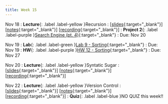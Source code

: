 ```yaml
---
title: Week 15
---
```


Nov 18
: **Lecture**{: .label .label-yellow }Recursion
  :  \[[slides](https://docs.google.com/presentation/d/1UkVwpFitoBC2MF2UezS7UG8b36cyMXvo6p-TFz79wSM/edit?usp=sharing){:target="_blank"}\] \[[notes](https://docs.google.com/document/d/1lOuYl53yNEO4-lnanjSlSRWpr-hln6Mw3CAshmyTXfo/edit?usp=sharing){:target="_blank"}\] \[[recording](https://youtu.be/Vp2woxDMI94){:target="_blank"}\]
: **Project 2**{: .label .label-purple }[Search Engine (pt. 4)](https://edstem.org/us/courses/61483/lessons/120767){:target="_blank"}
  : Due: Nov 20

Nov 19
: **Lab**{: .label .label-green }[Lab 9 - Sorting](https://edstem.org/us/courses/61483/lessons/122069){:target="_blank"}
  : Due: Nov 19
: **HW**{: .label .label-purple }[HW 12 - Sorting](https://edstem.org/us/courses/61483/lessons/122064){:target="_blank"}
  : Due: Nov 27

Nov 20
: **Lecture**{: .label .label-yellow }Syntatic Sugar
  :  \[[slides](https://docs.google.com/presentation/d/1ONCOvUMoJZcwiltck4U_yFXCgmK15mafcd3SB3_dD3w/edit?usp=sharing){:target="_blank"}\] \[[notes](https://docs.google.com/document/d/1i-TvsfgPrmyY395UhqkoiqGSMNexN0S7FStdd5lgaFs/edit?usp=sharing){:target="_blank"}\] \[[recording](https://docs.google.com/document/d/1XIpgIwvZjG4bXGgeAcSaYmJvrVk_f1_z-sAhTgoqWdY/edit?usp=sharing){:target="_blank"}\]

Nov 22
: **Lecture**{: .label .label-yellow }Version Control
  : \[[slides](https://docs.google.com/presentation/d/1MaWSnq9ZBAPmeyhF3PpZn26b7wAJkN_qnNFbRZ9uxTk/edit?usp=sharing){:target="_blank"}\] \[[notes](https://docs.google.com/document/d/10kMsymv-qEVgCBoWOirIEnmBQQiyQdFgToTqbxhjuxU/edit?usp=sharing){:target="_blank"}\] \[[recording](https://docs.google.com/document/d/1XIpgIwvZjG4bXGgeAcSaYmJvrVk_f1_z-sAhTgoqWdY/edit?usp=sharing){:target="_blank"}\]
: **Quiz**{: .label .label-blue }NO QUIZ this week!!
